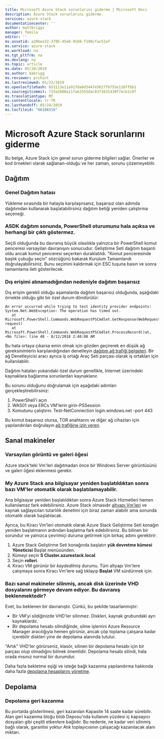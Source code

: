 ```yaml
---
title: Microsoft Azure Stack sorunlarını giderme | Microsoft Docs
description: Azure Stack sorunlarını giderme.
services: azure-stack
documentationcenter: ''
author: mattbriggs
manager: femila
editor: ''
ms.assetid: a20bea32-3705-45e8-9168-f198cfac51af
ms.service: azure-stack
ms.workload: na
ms.tgt_pltfrm: na
ms.devlang: na
ms.topic: article
ms.date: 05/20/2019
ms.author: mabrigg
ms.reviewer: prchint
ms.lastreviewed: 01/23/2019
ms.openlocfilehash: 653113e11a91fda0d3447e5627f6755e116ffbb1
ms.sourcegitcommit: 715a2688a11fae2555dac8371631430f7ecb1c0f
ms.translationtype: MT
ms.contentlocale: tr-TR
ms.lasthandoff: 05/24/2019
ms.locfileid: "66186516"
---
```

# <a name="microsoft-azure-stack-troubleshooting"></a>Microsoft Azure Stack sorunlarını giderme

Bu belge, Azure Stack için genel sorun giderme bilgileri sağlar. Öneriler ve kod örnekleri olarak sağlanan-olduğu ve her zaman, sorunu çözemeyebilir. 

## <a name="deployment"></a>Dağıtım
### <a name="general-deployment-failure"></a>Genel Dağıtım hatası
Yükleme sırasında bir hatayla karşılaşırsanız, başarısız olan adımda dağıtımdan kullanarak başlatabilirsiniz dağıtım betiği yeniden çalıştırma seçeneği.  

### <a name="at-the-end-of-asdk-deployment-the-powershell-session-is-still-open-and-doesnt-show-any-output"></a>ASDK dağıtım sonunda, PowerShell oturumunu hala açıksa ve herhangi bir çıktı göstermez.
Seçili olduğunda bu davranış büyük olasılıkla yalnızca bir PowerShell komut penceresi varsayılan davranışını sonucudur. Geliştirme Seti dağıtım başarılı oldu ancak komut penceresi seçerken duraklatıldı. "Komut penceresinde başlık çubuğu seçin" sözcüğünü bakarak Kurulum Tamamlandı doğrulayabilirsiniz. Bunu seçimini kaldırmak için ESC tuşuna basın ve sonra tamamlama ileti gösterilecek.

### <a name="deployment-fails-due-to-lack-of-external-access"></a>Dış erişimi alınamadığından nedeniyle dağıtım başarısız
Dış erişim gerekli olduğu aşamalarda dağıtım başarısız olduğunda, aşağıdaki örnekte olduğu gibi bir özel durum döndürülür:

```
An error occurred while trying to test identity provider endpoints: System.Net.WebException: The operation has timed out.
   at Microsoft.PowerShell.Commands.WebRequestPSCmdlet.GetResponse(WebRequest request)
   at Microsoft.PowerShell.Commands.WebRequestPSCmdlet.ProcessRecord()at, <No file>: line 48 - 8/12/2018 2:40:08 AM
```
Bu hata ortaya çıkarsa emin olmak için gözden geçirerek en düşük ağ gereksinimlerin karşılandığından denetleyin [dağıtım ağ trafiği belgeleri](deployment-networking.md). Bir ağ Denetleyicisi aracı ayrıca iş ortağı Araç Seti parçası olarak iş ortakları için kullanılabilir.

Dağıtım hataları yukarıdaki özel durum genellikle, Internet üzerindeki kaynaklara bağlanma sorunlardan kaynaklanır.

Bu sorunu olduğunu doğrulamak için aşağıdaki adımları gerçekleştirebilirsiniz:

1. PowerShell'i açın
2. WAS01 veya ERCs VM'lerin girin-PSSession
3. Komutunu çalıştırın: Test-NetConnection login.windows.net -port 443

Bu komut başarısız olursa, TOR anahtarını ve diğer ağ cihazları için yapılandırılan doğrulayın [ağ trafiğine izin veren](azure-stack-network.md).

## <a name="virtual-machines"></a>Sanal makineler
### <a name="default-image-and-gallery-item"></a>Varsayılan görüntü ve galeri öğesi
Azure stack'teki Vm'leri dağıtmadan önce bir Windows Server görüntüsünü ve galeri öğesi eklenmesi gerekir.

### <a name="after-restarting-my-azure-stack-host-some-vms-may-not-automatically-start"></a>My Azure Stack ana bilgisayar yeniden başlatıldıktan sonra bazı VM'ler otomatik olarak başlatılamayabilir.
Ana bilgisayar yeniden başlatıldıktan sonra Azure Stack Hizmetleri hemen kullanılamaz fark edebilirsiniz.  Azure Stack olmasıdır [altyapı Vm'leri](../asdk/asdk-architecture.md#virtual-machine-roles ) ve kaynak sağlayıcıları tutarlılık denetimi için biraz zaman alabilir ama sonunda otomatik olarak başlatılacak.

Ayrıca, bu Kiracı Vm'leri otomatik olarak Azure Stack Geliştirme Seti konağın yeniden başlatmanın ardından başlatma fark edebilirsiniz. Bu bilinen bir sorundur ve yalnızca çevrimiçi duruma getirmek için birkaç adımı gerektirir:

1.  Azure Stack Geliştirme Seti konağında başlatın **yük devretme kümesi Yöneticisi** Başlat menüsünden.
2.  Kümeyi seçin **S Cluster.azurestack.local**.
3.  Seçin **rolleri**.
4.  Kiracı VM görünür bir *kaydedilmiş* durumu. Tüm altyapı Vm'lere çalışmaya sonra Kiracı Vm'lere sağ tıklayıp **Başlat** VM sürdürmek için.

### <a name="i-have-deleted-some-virtual-machines-but-still-see-the-vhd-files-on-disk-is-this-behavior-expected"></a>Bazı sanal makineler silinmiş, ancak disk üzerinde VHD dosyalarını görmeye devam ediyor. Bu davranış beklenmektedir?
Evet, bu beklenen bir davranıştır. Çünkü, bu şekilde tasarlanmıştır:

* Bir VM'yi sildiğinizde VHD'ler silinmez. Diskleri, kaynak grubundaki ayrı kaynaklardır.
* Bir depolama hesabı silindiğinde, silme işlemini Azure Resource Manager aracılığıyla hemen görünür, ancak çöp toplama çalışana kadar içerebilir diskleri yine de depolama alanında tutulur.

"Artık" VHD'ler görürseniz, klasör, silinen bir depolama hesabı için bir parçası olup olmadığını bilmek önemlidir. Depolama hesabı silindi, hala orada mısınız normal bir durumdur.

Daha fazla bekletme eşiği ve isteğe bağlı kazanma yapılandırma hakkında daha fazla [depolama hesaplarını yönetme](azure-stack-manage-storage-accounts.md).

## <a name="storage"></a>Depolama
### <a name="storage-reclamation"></a>Depolama geri kazanma
Bu portalda gösterilmesi, geri kazanılan Kapasite 14 saate kadar sürebilir. Alan geri kazanma bloğu blob Deposu'nda kullanım yüzdesi iç kapsayıcı dosyaları gibi çeşitli etkenlere bağlıdır. Bu nedenle, ne kadar veri silinmiş bağlı olarak, garantisi yoktur Atık toplayıcısının çalışacağı kazanılacak alanı miktarı.

